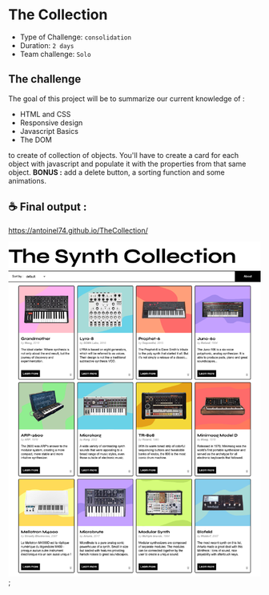 # The Collection

- Type of Challenge: `consolidation`
- Duration: `2 days`
- Team challenge: `Solo`

## The challenge

The goal of this project will be to summarize our current knowledge of :

- HTML and CSS
- Responsive design
- Javascript Basics
- The DOM

to create of collection of objects. You'll have to create a card for each object with javascript and populate it with the properties from that same object. **BONUS :** add a delete button, a sorting function and some animations.

## &#9749; Final output :

https://antoinel74.github.io/TheCollection/

![Page Preview](assets/index.png);
